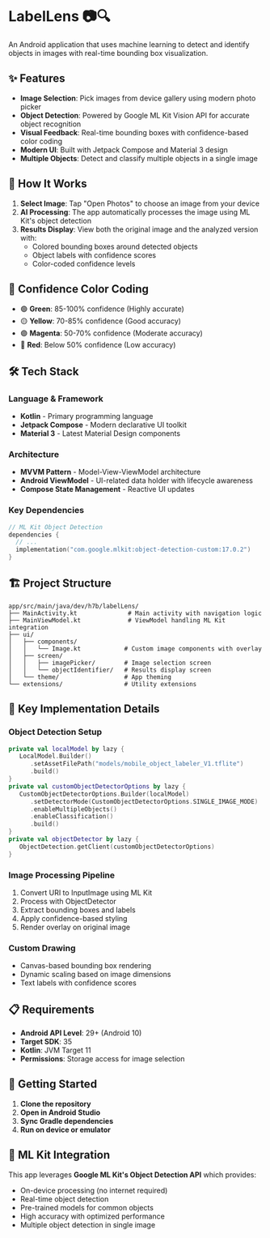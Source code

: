 # LabelLens 📷🔍

An Android application that uses machine learning to detect and identify objects in images with
real-time bounding box visualization.

## ✨ Features

- **Image Selection**: Pick images from device gallery using modern photo picker
- **Object Detection**: Powered by Google ML Kit Vision API for accurate object recognition
- **Visual Feedback**: Real-time bounding boxes with confidence-based color coding
- **Modern UI**: Built with Jetpack Compose and Material 3 design
- **Multiple Objects**: Detect and classify multiple objects in a single image

## 🎯 How It Works

1. **Select Image**: Tap "Open Photos" to choose an image from your device
2. **AI Processing**: The app automatically processes the image using ML Kit's object detection
3. **Results Display**: View both the original image and the analyzed version with:
    - Colored bounding boxes around detected objects
    - Object labels with confidence scores
    - Color-coded confidence levels

## 🎨 Confidence Color Coding

- 🟢 **Green**: 85-100% confidence (Highly accurate)
- 🟡 **Yellow**: 70-85% confidence (Good accuracy)
- 🟣 **Magenta**: 50-70% confidence (Moderate accuracy)
- 🔴 **Red**: Below 50% confidence (Low accuracy)

## 🛠️ Tech Stack

### **Language & Framework**

- **Kotlin** - Primary programming language
- **Jetpack Compose** - Modern declarative UI toolkit
- **Material 3** - Latest Material Design components

### **Architecture**

- **MVVM Pattern** - Model-View-ViewModel architecture
- **Android ViewModel** - UI-related data holder with lifecycle awareness
- **Compose State Management** - Reactive UI updates

### **Key Dependencies**

```kotlin
// ML Kit Object Detection
dependencies {
  // ...
  implementation("com.google.mlkit:object-detection-custom:17.0.2")
}
```

## 🏗️ Project Structure

```
app/src/main/java/dev/h7b/labelLens/
├── MainActivity.kt              # Main activity with navigation logic
├── MainViewModel.kt             # ViewModel handling ML Kit integration
├── ui/
│   ├── components/
│   │   └── Image.kt            # Custom image components with overlay
│   ├── screen/
│   │   ├── imagePicker/        # Image selection screen
│   │   └── objectIdentifier/   # Results display screen
│   └── theme/                  # App theming
└── extensions/                 # Utility extensions
```

## 🔧 Key Implementation Details

### **Object Detection Setup**

```kotlin
private val localModel by lazy {
   LocalModel.Builder()
      .setAssetFilePath("models/mobile_object_labeler_V1.tflite")
      .build()
}
private val customObjectDetectorOptions by lazy {
   CustomObjectDetectorOptions.Builder(localModel)
      .setDetectorMode(CustomObjectDetectorOptions.SINGLE_IMAGE_MODE)
      .enableMultipleObjects()
      .enableClassification()
      .build()
}
private val objectDetector by lazy {
   ObjectDetection.getClient(customObjectDetectorOptions)
}
```

### **Image Processing Pipeline**

1. Convert URI to InputImage using ML Kit
2. Process with ObjectDetector
3. Extract bounding boxes and labels
4. Apply confidence-based styling
5. Render overlay on original image

### **Custom Drawing**

- Canvas-based bounding box rendering
- Dynamic scaling based on image dimensions
- Text labels with confidence scores

## 📋 Requirements

- **Android API Level**: 29+ (Android 10)
- **Target SDK**: 35
- **Kotlin**: JVM Target 11
- **Permissions**: Storage access for image selection

## 🚀 Getting Started

1. **Clone the repository**
2. **Open in Android Studio**
3. **Sync Gradle dependencies**
4. **Run on device or emulator**

## 🤖 ML Kit Integration

This app leverages **Google ML Kit's Object Detection API** which provides:

- On-device processing (no internet required)
- Real-time object detection
- Pre-trained models for common objects
- High accuracy with optimized performance
- Multiple object detection in single image
